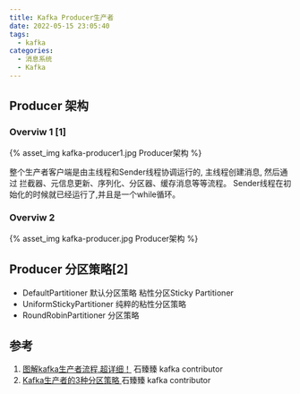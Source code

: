 ```yaml
---
title: Kafka Producer生产者
date: 2022-05-15 23:05:40
tags:
  - kafka  
categories:
  - 消息系统
  - Kafka   
---
```


<p></p>
<!-- more -->


## Producer 架构
### Overviw 1 [1]
{% asset_img  kafka-producer1.jpg   Producer架构 %}

整个生产者客户端是由主线程和Sender线程协调运行的, 主线程创建消息, 然后通过 拦截器、元信息更新、序列化、分区器、缓存消息等等流程。
Sender线程在初始化的时候就已经运行了,并且是一个while循环。

### Overviw 2
{% asset_img   kafka-producer.jpg  Producer架构 %}

## Producer 分区策略[2]
+ DefaultPartitioner 默认分区策略
  粘性分区Sticky Partitioner
+ UniformStickyPartitioner 纯粹的粘性分区策略
+ RoundRobinPartitioner 分区策略


## 参考
1. [图解kafka生产者流程,超详细！](https://mp.weixin.qq.com/s?__biz=Mzg4ODY1NTcxNg==&mid=2247493639&idx=1&sn=4bd43c8137a701e73dddd9ccdf58ad45&c)  石臻臻   kafka contributor  
2. [Kafka生产者的3种分区策略 ](https://mp.weixin.qq.com/s?__biz=Mzg4ODY1NTcxNg==&mid=2247493592&idx=1&sn=4a4f536b21f1b6b1d506dd1bdfa07e80) 石臻臻   kafka contributor  
